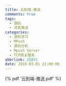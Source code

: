 ```yaml
---
title: 云到端-推送
comments: true
tags:
  - 源码
  - 消息推送
categories:
  - 源码学习
  - MPush
  - 源码分析
  - Mpush Server
  - TCP网关服务
abbrlink: 25851
date: 2016-03-01 21:00:00
---
```


{% pdf '云到端-推送.pdf' %}
